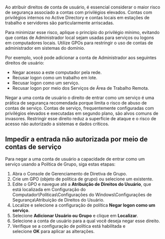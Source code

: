 Ao atribuir direitos de conta de usuário, é essencial considerar o maior risco de segurança associado a contas com privilégios elevados. Contas com privilégios internos no Active Directory e contas locais em estações de trabalho e servidores são particularmente arriscadas.

Para minimizar esse risco, aplique o princípio do privilégio mínimo, evitando que contas de Administrador local sejam usadas para serviços ou logons em computadores locais. Utilize GPOs para restringir o uso de contas de administrador em sistemas do domínio.

Por exemplo, você pode adicionar a conta de Administrador aos seguintes direitos de usuário:
- Negar acesso a este computador pela rede.
- Recusar logon como um trabalho em lote.
- Recusar logon como um serviço.
- Recusar logon por meio dos Serviços de Área de Trabalho Remota.

Negar a uma conta de usuário o direito de entrar como um serviço é uma prática de segurança recomendada porque limita o risco de abuso de contas de serviço. Contas de serviço, frequentemente configuradas com privilégios elevados e executadas em segundo plano, são alvos comuns de invasores. Restringir esse direito reduz a superfície de ataque e o risco de acesso não autorizado a sistemas e dados críticos.

## Impedir a entrada não autorizada por meio de contas de serviço
Para negar a uma conta de usuário a capacidade de entrar como um serviço usando a Política de Grupo, siga estas etapas:

1. Abra o Console de Gerenciamento de Diretiva de Grupo.
2. Crie um GPO (objeto de política de grupo) ou selecione um existente.
3. Edite o GPO e navegue até a **Atribuição de Direitos do Usuário**, que está localizada em Configuração do Computador\Políticas\Configurações do Windows\Configurações de Segurança\Atribuição de Direitos do Usuário.
4. Localize e selecione a configuração de política **Negar logon como um serviço**.
5. Selecione **Adicionar Usuário ou Grupo** e clique em **Localizar**.
6. Selecione a conta de usuário para a qual você deseja negar esse direito.
7. Verifique se a configuração de política está habilitada e selecione **OK** para aplicar as alterações.


















